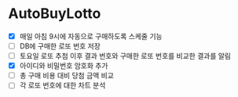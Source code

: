 # AutoBuyLotto

- [x] 매일 아침 9시에 자동으로 구매하도록 스케줄 기능
- [ ] DB에 구매한 로또 번호 저장
- [ ] 토요일 로또 추첨 이후 결과 번호와 구매한 로또 번호를 비교한 결과를 알림
- [x] 아이디와 비밀번호 암호화 추가
- [ ] 총 구매 비용 대비 당첨 금액 비교
- [ ] 각 로또 번호에 대한 차트 분석